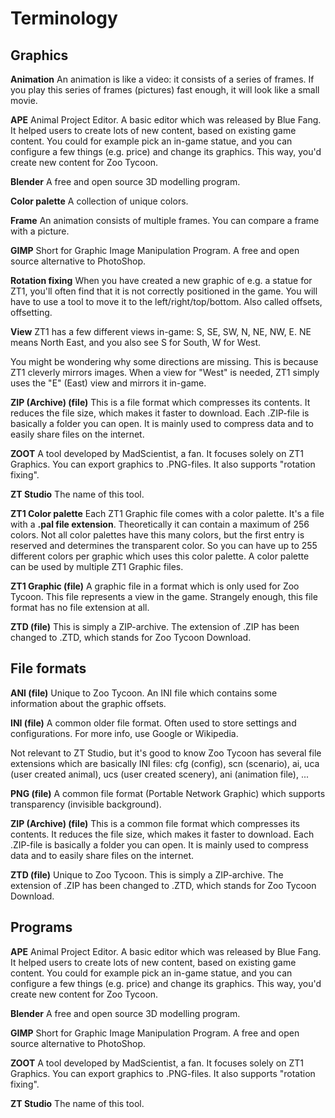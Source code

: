 # Terminology

## Graphics
**Animation**
An animation is like a video: it consists of a series of frames. 
If you play this series of frames (pictures) fast enough, it will look like a small movie.

**APE** 
Animal Project Editor. 
A basic editor which was released by Blue Fang. 
It helped users to create lots of new content, based on existing game content. 
You could for example pick an in-game statue, and you can configure a few things (e.g. price) and change its graphics. This way, you'd create new content for Zoo Tycoon.

**Blender**
A free and open source 3D modelling program.

**Color palette**
A collection of unique colors.

**Frame**
An animation consists of multiple frames. You can compare a frame with a picture.

**GIMP**
Short for Graphic Image Manipulation Program. 
A free and open source alternative to PhotoShop.

**Rotation fixing**
When you have created a new graphic of e.g. a statue for ZT1, you'll often find that it is not correctly positioned in the game. 
You will have to use a tool to move it to the left/right/top/bottom. Also called offsets, offsetting.

**View**
ZT1 has a few different views in-game: S, SE, SW, N, NE, NW, E.
NE means North East, and you also see S for South, W for West. 

You might be wondering why some directions are missing. This is because ZT1 cleverly mirrors images. 
When a view for "West" is needed, ZT1 simply uses the "E" (East) view and mirrors it in-game. 

**ZIP (Archive) (file)**
This is a file format which compresses its contents. It reduces the file size, which makes it faster to download.
Each .ZIP-file is basically a folder you can open. It is mainly used to compress data and to easily share files on the internet.

**ZOOT**
A tool developed by MadScientist, a fan. It focuses solely on ZT1 Graphics. You can export graphics to .PNG-files. It also supports "rotation fixing".

**ZT Studio**
The name of this tool.

**ZT1 Color palette**
Each ZT1 Graphic file comes with a color palette. It's a file with a **.pal file extension**. 
Theoretically it can contain a maximum of 256 colors. 
Not all color palettes have this many colors, but the first entry is reserved and determines the transparent color. 
So you can have up to 255 different colors per graphic which uses this color palette. 
A color palette can be used by multiple ZT1 Graphic files.

**ZT1 Graphic (file)**
A graphic file in a format which is only used for Zoo Tycoon. This file represents a view in the game. 
Strangely enough, this file format has no file extension at all.

**ZTD (file)**
This is simply a ZIP-archive. The extension of .ZIP has been changed to .ZTD, which stands for Zoo Tycoon Download.


## File formats
**ANI (file)**
Unique to Zoo Tycoon. An INI file which contains some information about the graphic offsets.

**INI (file)**
A common older file format. Often used to store settings and configurations.
For more info, use Google or Wikipedia.

Not relevant to ZT Studio, but it's good to know Zoo Tycoon has several file extensions which are basically INI files: cfg (config), scn (scenario), ai, uca (user created animal), ucs (user created scenery), ani (animation file), ...

**PNG (file)**
A common file format (Portable Network Graphic) which supports transparency (invisible background).

**ZIP (Archive) (file)**
This is a common file format which compresses its contents. It reduces the file size, which makes it faster to download.
Each .ZIP-file is basically a folder you can open. It is mainly used to compress data and to easily share files on the internet.

**ZTD (file)**
Unique to Zoo Tycoon. This is simply a ZIP-archive. The extension of .ZIP has been changed to .ZTD, which stands for Zoo Tycoon Download.

## Programs

**APE** 
Animal Project Editor. 
A basic editor which was released by Blue Fang. 
It helped users to create lots of new content, based on existing game content. 
You could for example pick an in-game statue, and you can configure a few things (e.g. price) and change its graphics. This way, you'd create new content for Zoo Tycoon.

**Blender**
A free and open source 3D modelling program.

**GIMP**
Short for Graphic Image Manipulation Program. 
A free and open source alternative to PhotoShop.

**ZOOT**
A tool developed by MadScientist, a fan. It focuses solely on ZT1 Graphics. You can export graphics to .PNG-files. It also supports "rotation fixing".

**ZT Studio**
The name of this tool.
